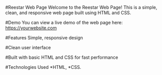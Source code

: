 #Reestar Web Page
Welcome to the Reestar Web Page! This is a simple, clean, and responsive web page built using HTML and CSS. 

#Demo
You can view a live demo of the web page here:
https://yourwebsite.com

#Features
Simple, responsive design

#Clean user interface

#Built with basic HTML and CSS for fast performance

#Technologies Used
 *HTML,
 *CSS.
